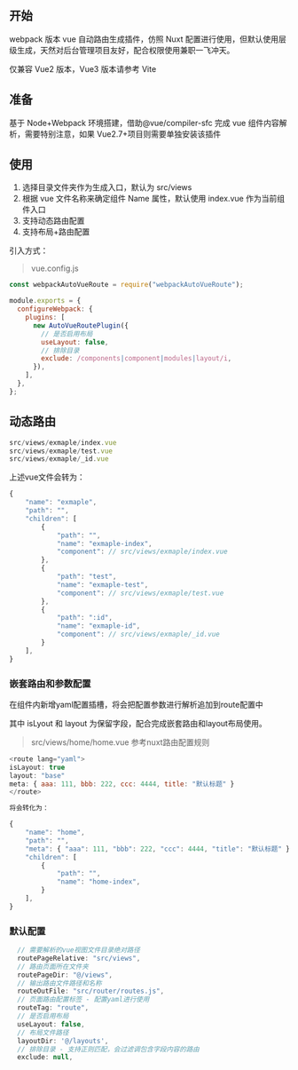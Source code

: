 ## 开始

webpack 版本 vue 自动路由生成插件，仿照 Nuxt 配置进行使用，但默认使用层级生成，天然对后台管理项目友好，配合权限使用兼职一飞冲天。

仅兼容 Vue2 版本，Vue3 版本请参考 Vite

## 准备

基于 Node+Webpack 环境搭建，借助@vue/compiler-sfc 完成 vue 组件内容解析，需要特别注意，如果 Vue2.7+项目则需要单独安装该插件

## 使用

1. 选择目录文件夹作为生成入口，默认为 src/views
2. 根据 vue 文件名称来确定组件 Name 属性，默认使用 index.vue 作为当前组件入口
3. 支持动态路由配置
4. 支持布局+路由配置

引入方式：

> vue.config.js

```javascript
const webpackAutoVueRoute = require("webpackAutoVueRoute");

module.exports = {
  configureWebpack: {
    plugins: [
      new AutoVueRoutePlugin({
        // 是否启用布局
        useLayout: false,
        // 排除目录
        exclude: /components|component|modules|layout/i,
      }),
    ],
  },
};
```

## 动态路由

```javascript
src/views/exmaple/index.vue
src/views/exmaple/test.vue
src/views/exmaple/_id.vue
```

上述vue文件会转为：

```javascript
{
    "name": "exmaple",
    "path": "",
    "children": [
        {
            "path": "",
            "name": "exmaple-index",
            "component": // src/views/exmaple/index.vue
        },
        {
            "path": "test",
            "name": "exmaple-test",
            "component": // src/views/exmaple/test.vue
        },
        {
            "path": ":id",
            "name": "exmaple-id",
            "component": // src/views/exmaple/_id.vue
        }
    ],
}
```


### 嵌套路由和参数配置

在组件内新增yaml配置插槽，将会把配置参数进行解析追加到route配置中

其中 isLyout 和 layout 为保留字段，配合完成嵌套路由和layout布局使用。

> src/views/home/home.vue
参考nuxt路由配置规则

```javascript
<route lang="yaml">
isLayout: true
layout: "base"
meta: { aaa: 111, bbb: 222, ccc: 4444, title: "默认标题" }
</route>

将会转化为：

{
    "name": "home",
    "path": "",
    "meta": { "aaa": 111, "bbb": 222, "ccc": 4444, "title": "默认标题" },
    "children": [
        {
            "path": "",
            "name": "home-index",
        }
    ],
}
```

### 默认配置

```javascript
  // 需要解析的vue视图文件目录绝对路径
  routePageRelative: "src/views",
  // 路由页面所在文件夹
  routePageDir: "@/views",
  // 输出路由文件路径和名称
  routeOutFile: "src/router/routes.js",
  // 页面路由配置标签 - 配置yaml进行使用
  routeTag: "route",
  // 是否启用布局
  useLayout: false,
  // 布局文件路径
  layoutDir: '@/layouts',
  // 排除目录 - 支持正则匹配，会过滤调包含字段内容的路由
  exclude: null,
```
